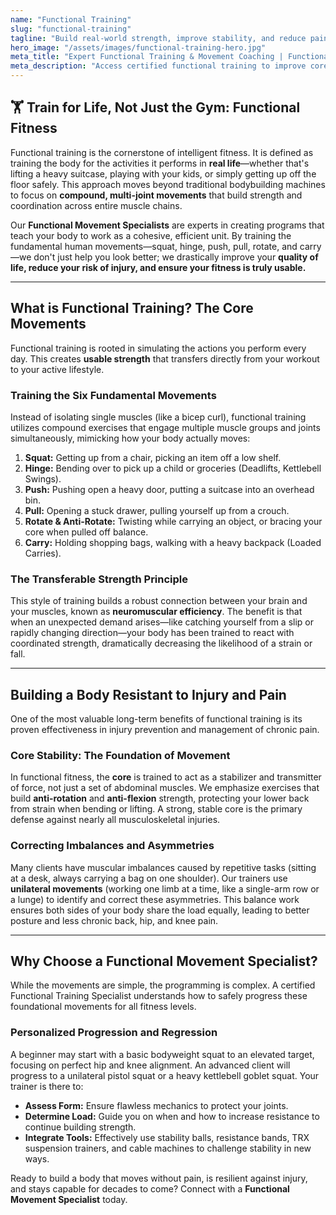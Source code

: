 ```yaml
---
name: "Functional Training"
slug: "functional-training"
tagline: "Build real-world strength, improve stability, and reduce pain by training the movements of daily life."
hero_image: "/assets/images/functional-training-hero.jpg"
meta_title: "Expert Functional Training & Movement Coaching | Functional Fitness"
meta_description: "Access certified functional training to improve core stability, balance, and agility. Our programs build usable strength for lifting, bending, and moving without pain or injury."
---
```

## 🏋️ Train for Life, Not Just the Gym: Functional Fitness

Functional training is the cornerstone of intelligent fitness. It is defined as training the body for the activities it performs in **real life**—whether that's lifting a heavy suitcase, playing with your kids, or simply getting up off the floor safely. This approach moves beyond traditional bodybuilding machines to focus on **compound, multi-joint movements** that build strength and coordination across entire muscle chains.

Our **Functional Movement Specialists** are experts in creating programs that teach your body to work as a cohesive, efficient unit. By training the fundamental human movements—squat, hinge, push, pull, rotate, and carry—we don't just help you look better; we drastically improve your **quality of life, reduce your risk of injury, and ensure your fitness is truly usable.**

---

## What is Functional Training? The Core Movements

Functional training is rooted in simulating the actions you perform every day. This creates **usable strength** that transfers directly from your workout to your active lifestyle.

### Training the Six Fundamental Movements
Instead of isolating single muscles (like a bicep curl), functional training utilizes compound exercises that engage multiple muscle groups and joints simultaneously, mimicking how your body actually moves:

1.  **Squat:** Getting up from a chair, picking an item off a low shelf.
2.  **Hinge:** Bending over to pick up a child or groceries (Deadlifts, Kettlebell Swings).
3.  **Push:** Pushing open a heavy door, putting a suitcase into an overhead bin.
4.  **Pull:** Opening a stuck drawer, pulling yourself up from a crouch.
5.  **Rotate & Anti-Rotate:** Twisting while carrying an object, or bracing your core when pulled off balance.
6.  **Carry:** Holding shopping bags, walking with a heavy backpack (Loaded Carries).

### The Transferable Strength Principle
This style of training builds a robust connection between your brain and your muscles, known as **neuromuscular efficiency**. The benefit is that when an unexpected demand arises—like catching yourself from a slip or rapidly changing direction—your body has been trained to react with coordinated strength, dramatically decreasing the likelihood of a strain or fall.

---

## Building a Body Resistant to Injury and Pain

One of the most valuable long-term benefits of functional training is its proven effectiveness in injury prevention and management of chronic pain.

### Core Stability: The Foundation of Movement
In functional fitness, the **core** is trained to act as a stabilizer and transmitter of force, not just a set of abdominal muscles. We emphasize exercises that build **anti-rotation** and **anti-flexion** strength, protecting your lower back from strain when bending or lifting. A strong, stable core is the primary defense against nearly all musculoskeletal injuries.

### Correcting Imbalances and Asymmetries
Many clients have muscular imbalances caused by repetitive tasks (sitting at a desk, always carrying a bag on one shoulder). Our trainers use **unilateral movements** (working one limb at a time, like a single-arm row or a lunge) to identify and correct these asymmetries. This balance work ensures both sides of your body share the load equally, leading to better posture and less chronic back, hip, and knee pain.

---

## Why Choose a Functional Movement Specialist?

While the movements are simple, the programming is complex. A certified Functional Training Specialist understands how to safely progress these foundational movements for all fitness levels.

### Personalized Progression and Regression
A beginner may start with a basic bodyweight squat to an elevated target, focusing on perfect hip and knee alignment. An advanced client will progress to a unilateral pistol squat or a heavy kettlebell goblet squat. Your trainer is there to:
* **Assess Form:** Ensure flawless mechanics to protect your joints.
* **Determine Load:** Guide you on when and how to increase resistance to continue building strength.
* **Integrate Tools:** Effectively use stability balls, resistance bands, TRX suspension trainers, and cable machines to challenge stability in new ways.

Ready to build a body that moves without pain, is resilient against injury, and stays capable for decades to come? Connect with a **Functional Movement Specialist** today.
